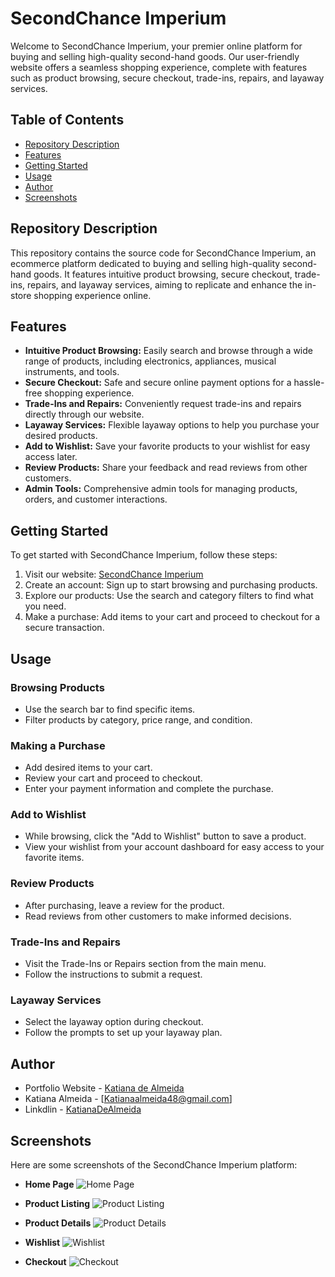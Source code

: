 # SecondChance Imperium

Welcome to SecondChance Imperium, your premier online platform for buying and selling high-quality second-hand goods. Our user-friendly website offers a seamless shopping experience, complete with features such as product browsing, secure checkout, trade-ins, repairs, and layaway services.

## Table of Contents
- [Repository Description](#repository-description)
- [Features](#features)
- [Getting Started](#getting-started)
- [Usage](#usage)
- [Author](#author)
- [Screenshots](#screenshots)

## Repository Description
This repository contains the source code for SecondChance Imperium, an ecommerce platform dedicated to buying and selling high-quality second-hand goods. It features intuitive product browsing, secure checkout, trade-ins, repairs, and layaway services, aiming to replicate and enhance the in-store shopping experience online.

## Features
- **Intuitive Product Browsing:** Easily search and browse through a wide range of products, including electronics, appliances, musical instruments, and tools.
- **Secure Checkout:** Safe and secure online payment options for a hassle-free shopping experience.
- **Trade-Ins and Repairs:** Conveniently request trade-ins and repairs directly through our website.
- **Layaway Services:** Flexible layaway options to help you purchase your desired products.
- **Add to Wishlist:** Save your favorite products to your wishlist for easy access later.
- **Review Products:** Share your feedback and read reviews from other customers.
- **Admin Tools:** Comprehensive admin tools for managing products, orders, and customer interactions.

## Getting Started
To get started with SecondChance Imperium, follow these steps:
1. Visit our website: [SecondChance Imperium](https://secondchanceemperium.000webhostapp.com/home.php)
2. Create an account: Sign up to start browsing and purchasing products.
3. Explore our products: Use the search and category filters to find what you need.
4. Make a purchase: Add items to your cart and proceed to checkout for a secure transaction.

## Usage
### Browsing Products
- Use the search bar to find specific items.
- Filter products by category, price range, and condition.

### Making a Purchase
- Add desired items to your cart.
- Review your cart and proceed to checkout.
- Enter your payment information and complete the purchase.

### Add to Wishlist
- While browsing, click the "Add to Wishlist" button to save a product.
- View your wishlist from your account dashboard for easy access to your favorite items.

### Review Products
- After purchasing, leave a review for the product.
- Read reviews from other customers to make informed decisions.

### Trade-Ins and Repairs
- Visit the Trade-Ins or Repairs section from the main menu.
- Follow the instructions to submit a request.

### Layaway Services
- Select the layaway option during checkout.
- Follow the prompts to set up your layaway plan.

## Author

- Portfolio Website - [Katiana de Almeida](https://katiana-de-almeida.onrender.com/)
- Katiana Almeida - [Katianaalmeida48@gmail.com]
- Linkdlin - [KatianaDeAlmeida](https://www.linkedin.com/in/katiana-almeida-1731ba23a/)

## Screenshots
Here are some screenshots of the SecondChance Imperium platform:

- **Home Page**
  ![Home Page](screenshots/home.jpeg)

- **Product Listing**
  ![Product Listing](screenshots/product_list.jpeg)

- **Product Details**
  ![Product Details](screenshots/product_view.jpeg)

- **Wishlist**
  ![Wishlist](screenshots/wishlist.jpeg)

- **Checkout**
  ![Checkout](screenshots/checkout.jpeg)
